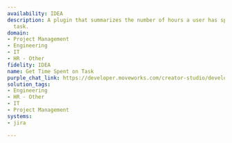 ```yaml
---
availability: IDEA
description: A plugin that summarizes the number of hours a user has spent on a specific
  task.
domain:
- Project Management
- Engineering
- IT
- HR - Other
fidelity: IDEA
name: Get Time Spent on Task
purple_chat_link: https://developer.moveworks.com/creator-studio/developer-tools/purple-chat/?conversation=%7B%22startTimestamp%22%3A%2211%3A43+AM%22%2C%22messages%22%3A%5B%7B%22role%22%3A%22user%22%2C%22parts%22%3A%5B%7B%22richText%22%3A%22How+many+hours+have+I+spent+on+a+project%3F%22%7D%5D%7D%2C%7B%22role%22%3A%22assistant%22%2C%22parts%22%3A%5B%7B%22richText%22%3A%22%3Cp%3EPlease+select+a+project.%3Cbr%3E%3C%2Fp%3E%22%7D%2C%7B%22richText%22%3A%22%3Cb%3EProject+A%3A+Mobile+App+Development%3C%2Fb%3E%22%7D%2C%7B%22buttons%22%3A%5B%7B%22style%22%3A%22outlined%22%2C%22buttonText%22%3A%22Select+Project+A%22%7D%5D%7D%2C%7B%22richText%22%3A%22%3Cb%3EProject+B%3A+Website+Redesign%3C%2Fb%3E%22%7D%2C%7B%22buttons%22%3A%5B%7B%22style%22%3A%22filled%22%2C%22buttonText%22%3A%22Select+Project+B%22%7D%5D%7D%5D%7D%2C%7B%22role%22%3A%22assistant%22%2C%22parts%22%3A%5B%7B%22reasoningSteps%22%3A%5B%7B%22status%22%3A%22success%22%2C%22richText%22%3A%22Calculates+total+hours+spent+on+task+JIRA-1245%22%7D%5D%7D%2C%7B%22richText%22%3A%22%3Cp%3EYou+have+spent+12+hours+on+the+Website+Redesign+project.%3Cbr%3E%3C%2Fp%3E%22%7D%5D%7D%5D%7D
solution_tags:
- Engineering
- HR - Other
- IT
- Project Management
systems:
- jira

---
```

